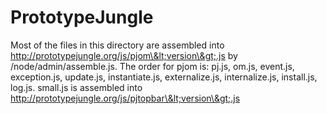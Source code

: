 PrototypeJungle
===============

Most of the files in this directory are assembled into http://prototypejungle.org/js/pjom\&lt;version\&gt;.js by /node/admin/assemble.js.
The order for pjom is: pj.js, om.js, event.js, exception.js, update.js, instantiate.js, externalize.js, internalize.js, install.js, log.js.
small.js is assembled into http://prototypejungle.org/js/pjtopbar\&lt;version\&gt;.js
